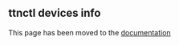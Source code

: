 ## ttnctl devices info

This page has been moved to the [documentation](https://www.thethingsnetwork.org/docs/cli/#ttnctl-devices-info)